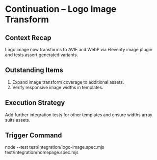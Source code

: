 # Continuation – Logo Image Transform

## Context Recap

Logo image now transforms to AVIF and WebP via Eleventy image plugin and tests
assert generated variants.

## Outstanding Items

1. Expand image transform coverage to additional assets.
2. Verify responsive image widths in templates.

## Execution Strategy

Add further integration tests for other templates and ensure widths array suits
assets.

## Trigger Command

node --test test/integration/logo-image.spec.mjs
test/integration/homepage.spec.mjs
